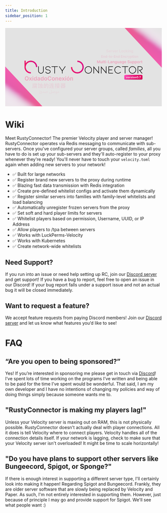 ```yaml
---
title: Introduction
sidebar_position: 1
---
```

![Aelysium Wordmark Image](https://github.com/Aelysium-Group/.github/blob/main/images/rustyconnector-wordmark.png?raw=true)
# Wiki
Meet RustyConnector! The premier Velocity player and server manager!
RustyConnector operates via Redis messaging to communicate with sub-servers. Once you've configured your server groups, called *families*, all you have to do is set up your sub-servers and they'll auto-register to your proxy whenever they're ready! You'll never have to touch your `velocity.toml` again when adding new servers to your network!


- ✅ Built for large networks
- ✅ Register brand new servers to the proxy during runtime
- ✅ Blazing fast data transmission with Redis integration
- ✅ Create pre-defined whitelist configs and activate them dynamically
- ✅ Register similar servers into families with family-level whitelists and load balancing
- ✅ Automatically unregister frozen servers from the proxy
- ✅ Set soft and hard player limits for servers
- ✅ Whitelist players based on permission, Username, UUID, or IP Address
- ✅ Allow players to /tpa between servers
- ✅ Works with LuckPerms-Velocity
- ✅ Works with Kubernetes
- ✅ Create network-wide whitelists

## Need Support?
If you run into an issue or need help setting up RC, join our [Discord server](http://join.aelysium.group/) and get support!
If you have a bug to report, feel free to open an issue in our Discord! If your bug report falls under a support issue and not an actual bug it will be closed immediately.

## Want to request a feature?
We accept feature requests from paying Discord members!
Join our [Discord server](http://join.aelysium.group/) and let us know what features you’d like to see!

# FAQ

## “Are you open to being sponsored?”
Yes! If you’re interested in sponsoring me please get in touch via [Discord](https://join.aelysium.group)!
I’ve spent lots of time working on the programs I’ve written and being able to be paid for the time I’ve spent would be wonderful.
That said, I am my own developer and I have no intentions of changing my policies and way of doing things simply because someone wants me to.

## "RustyConnector is making my players lag!"
Unless your Velocity server is maxing out on RAM, this is not physically possible. RustyConnector doesn't actually deal with player connections. All it does is tell Velocity where to connect players. Velocity handles all of the connection details itself.
If your network is lagging, check to make sure that your Velocity server isn't overloaded! It might be time to scale horizontally!

## "Do you have plans to support other servers like Bungeecord, Spigot, or Sponge?"
If there is enough interest in supporting a different server type, I'll certainly look into making it happen!
Regarding Spigot and Bungeecord. Frankly, they are older server software that are slowly being replaced by Velocity and Paper. As such, I'm not entirely interested in supporting them. However, just because of principle I may go and provide support for Spigot. We'll see what people want :)